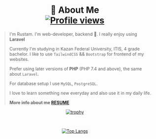 <div align="center">
  
# 🧐 About Me <br>[![Profile views](https://gpvc.arturio.dev/RustamjonUsmonov)](#)

</div>


> I'm Rustam. I'm web-developer, backend :metal:. I really enjoy using **Laravel**
> 
> Currently I'm studying in Kazan Federal University, ITIS, 4 grade bachelor.
> I like to use `TailwindCSS` && `Bootstrap` for frontend of my websites.
> 
> Prefer using later versions of **PHP** (PHP 7.4 and above), the same about `Laravel`.
> 
> For database setup I use `MySQL`, `PostgreSQL`.
> 
> I love to learn something new everyday and also use it in my daily life.
> 
> **More info about me [RESUME](https://belgorod.hh.ru/resume/5ebdcf7cff085362f90039ed1f46686f474930)**


<div align="center">    
  
[![trophy](https://github-profile-trophy.vercel.app/?username=RustamjonUsmonov&theme=algolia&margin-w=0)](#)
  
<br>
  
[![Top Langs](https://github-readme-stats.vercel.app/api/top-langs/?username=RustamjonUsmonov&theme=algolia&show_icons=true&hide_border=true&layout=compact&langs_count=50)](#)
</div>

<!--
**RustamjonUsmonov/RustamjonUsmonov** is a ✨ _special_ ✨ repository because its `README.md` (this file) appears on your GitHub profile.

